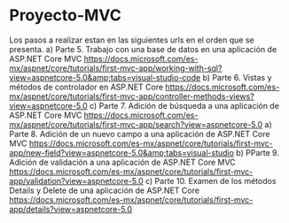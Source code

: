 # Proyecto-MVC
 Los pasos a realizar estan en las siguientes urls en el orden que se presenta. a) Parte 5. Trabajo con una base de datos en una aplicación de ASP.NET Core MVC https://docs.microsoft.com/es-mx/aspnet/core/tutorials/first-mvc-app/working-with-sql?view=aspnetcore-5.0&amp;tabs=visual-studio-code b) Parte 6. Vistas y métodos de controlador en ASP.NET Core https://docs.microsoft.com/es-mx/aspnet/core/tutorials/first-mvc-app/controller-methods-views?view=aspnetcore-5.0 c) Parte 7. Adición de búsqueda a una aplicación de ASP.NET Core MVC https://docs.microsoft.com/es-mx/aspnet/core/tutorials/first-mvc-app/search?view=aspnetcore-5.0 a) Parte 8. Adición de un nuevo campo a una aplicación de ASP.NET Core MVC https://docs.microsoft.com/es-mx/aspnet/core/tutorials/first-mvc-app/new-field?view=aspnetcore-5.0&amp;tabs=visual-studio b) PParte 9. Adición de validación a una aplicación de ASP.NET Core MVC https://docs.microsoft.com/es-mx/aspnet/core/tutorials/first-mvc-app/validation?view=aspnetcore-5.0 c) Parte 10. Examen de los métodos Details y Delete de una aplicación de ASP.NET Core https://docs.microsoft.com/es-mx/aspnet/core/tutorials/first-mvc-app/details?view=aspnetcore-5.0
